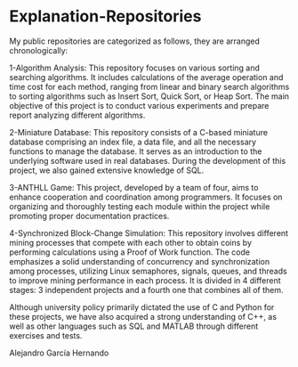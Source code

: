 # Explanation-Repositories

My public repositories are categorized as follows, they are arranged chronologically:

1-Algorithm Analysis: This repository focuses on various sorting and searching algorithms. It includes calculations of the average operation and time cost for each method, ranging from linear and binary search algorithms to sorting algorithms such as Insert Sort, Quick Sort, or Heap Sort. The main objective of this project is to conduct various experiments and prepare report analyzing different algorithms.

2-Miniature Database: This repository consists of a C-based miniature database comprising an index file, a data file, and all the necessary functions to manage the database. It serves as an introduction to the underlying software used in real databases. During the development of this project, we also gained extensive knowledge of SQL.

3-ANTHLL Game: This project, developed by a team of four, aims to enhance cooperation and coordination among programmers. It focuses on organizing and thoroughly testing each module within the project while promoting proper documentation practices.

4-Synchronized Block-Change Simulation: This repository involves different mining processes that compete with each other to obtain coins by performing calculations using a Proof of Work function. The code emphasizes a solid understanding of concurrency and synchronization among processes, utilizing Linux semaphores, signals, queues, and threads to improve mining performance in each process. It is divided in 4 different stages: 3 independent projects and a fourth one that combines all of them.

Although university policy primarily dictated the use of C and Python for these projects, we have also acquired a strong understanding of C++, as well as other languages such as SQL and MATLAB through different exercises and tests.

Alejandro García Hernando
